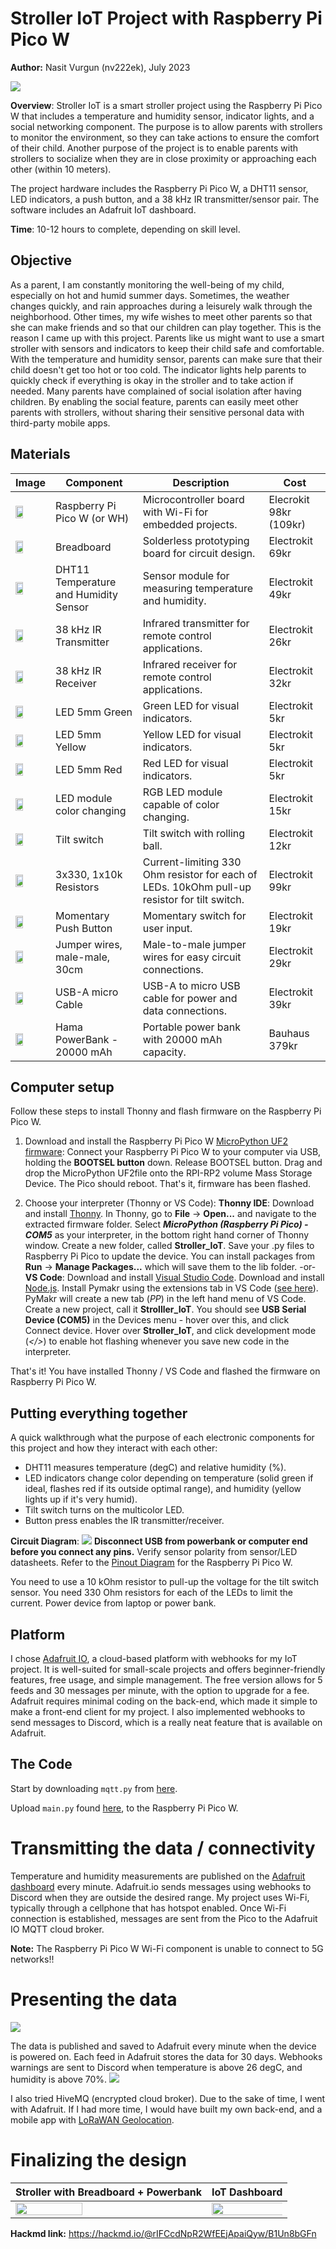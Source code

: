 # Stroller IoT Project with Raspberry Pi Pico W
**Author:** Nasit Vurgun (nv222ek), July 2023

![](https://hackmd.io/_uploads/H1rHToZt2.png)

**Overview**: Stroller IoT is a smart stroller project using the Raspberry Pi Pico W that includes a temperature and humidity sensor, indicator lights, and a social networking component. The purpose is to allow parents with strollers to monitor the environment, so they can take actions to ensure the comfort of their child. Another purpose of the project is to enable parents with strollers to socialize when they are in close proximity or approaching each other (within 10 meters).

The project hardware includes the Raspberry Pi Pico W, a DHT11 sensor, LED indicators, a push button, and a 38 kHz IR transmitter/sensor pair. The software includes an Adafruit IoT dashboard.

**Time**: 10-12 hours to complete, depending on skill level.

## Objective
As a parent, I am constantly monitoring the well-being of my child, especially on hot and humid summer days. Sometimes, the weather changes quickly, and rain approaches during a leisurely walk through the neighborhood. Other times, my wife wishes to meet other parents so that she can make friends and so that our children can play together. This is the reason I came up with this project. Parents like us might want to use a smart stroller with sensors and indicators to keep their child safe and comfortable. With the temperature and humidity sensor, parents can make sure that their child doesn't get too hot or too cold. The indicator lights help parents to quickly check if everything is okay in the stroller and to take action if needed. Many parents have complained of social isolation after having children. By enabling the social feature, parents can easily meet other parents with strollers, without sharing their sensitive personal data with third-party mobile apps.

## Materials

| Image | Component | Description | Cost |
| -------- | -------- | -------- | -------- |
|<img src="https://hackmd.io/_uploads/BJdF4p-t2.jpg" width="50%" height="50%">| Raspberry Pi Pico W (or WH)| Microcontroller board with Wi-Fi for embedded projects. | Elecrokit 98kr (109kr) |
|<img src="https://hackmd.io/_uploads/Syvv4a-F3.jpg" width="50%" height="50%">| Breadboard | Solderless prototyping board for circuit design. | Electrokit 69kr|
|<img src="https://hackmd.io/_uploads/SJezV6ZFn.jpg" width="50%" height="50%">| DHT11 Temperature and Humidity Sensor| Sensor module for measuring temperature and humidity. | Electrokit 49kr|
|<img src="https://hackmd.io/_uploads/rkstmT-K2.jpg" width="50%" height="50%">| 38 kHz IR Transmitter| Infrared transmitter for remote control applications. | Electrokit 26kr|
|<img src="https://hackmd.io/_uploads/Hy8yNTWtn.jpg" width="50%" height="50%">| 38 kHz IR Receiver| Infrared receiver for remote control applications. | Electrokit 32kr|
|<img src="https://hackmd.io/_uploads/HJdWTaZt3.jpg" width="50%" height="50%">| LED 5mm Green| Green LED for visual indicators. | Electrokit 5kr|
|<img src="https://hackmd.io/_uploads/rJA-TaWKn.jpg" width="50%" height="50%">| LED 5mm Yellow| Yellow LED for visual indicators. | Electrokit 5kr|
|<img src="https://hackmd.io/_uploads/rk7Gp6Wt3.jpg" width="50%" height="50%">| LED 5mm Red| Red LED for visual indicators. | Electrokit 5kr|
|<img src="https://hackmd.io/_uploads/HyhryAbYh.jpg" width="50%" height="50%">| LED module color changing| RGB LED module capable of color changing. | Electrokit 15kr|
|<img src="https://hackmd.io/_uploads/Byp5ICZt3.jpg" width="50%" height="50%">| Tilt switch| Tilt switch with rolling ball. | Electrokit 12kr|
|<img src="https://hackmd.io/_uploads/rySTSCZt2.jpg" width="50%" height="50%">| 3x330, 1x10k Resistors | Current-limiting 330 Ohm resistor for each of LEDs. 10kOhm pull-up resistor for tilt switch. | Electrokit 99kr|
|<img src="https://hackmd.io/_uploads/H1baAa-Kh.jpg" width="50%" height="50%">| Momentary Push Button| Momentary switch for user input. | Electrokit 19kr|
|<img src="https://hackmd.io/_uploads/BJWo6aZKh.jpg" width="50%" height="50%">| Jumper wires, male-male, 30cm| Male-to-male jumper wires for easy circuit connections. | Electrokit 29kr|
|<img src="https://hackmd.io/_uploads/rkbIAp-t3.jpg" width="50%" height="50%">| USB-A micro Cable| USB-A to micro USB cable for power and data connections. | Electrokit 39kr|
|<img src="https://hackmd.io/_uploads/HyYP2hWt3.jpg" width="50%" height="50%">| Hama PowerBank - 20000 mAh| Portable power bank with 20000 mAh capacity. | Bauhaus 379kr|


## Computer setup
Follow these steps to install Thonny and flash firmware on the Raspberry Pi Pico W.

1. Download and install the Raspberry Pi Pico W [MicroPython UF2 firmware](https://micropython.org/download/rp2-pico-w/rp2-pico-w-latest.uf2):
Connect your Raspberry Pi Pico W to your computer via USB, holding the **BOOTSEL button** down. Release BOOTSEL button. Drag and drop the MicroPython UF2file onto the RPI-RP2 volume Mass Storage Device. The Pico should reboot. That's it, firmware has been flashed.

2. Choose your interpreter (Thonny or VS Code):
**Thonny IDE**: Download and install [Thonny](https://thonny.org/). In Thonny, go to **File** -> **Open...** and navigate to the extracted firmware folder. Select ***MicroPython (Raspberry Pi Pico) - COM5*** as your interpreter, in the bottom right hand corner of Thonny window. Create a new folder, called **Stroller_IoT**. Save your .py files to Raspberry Pi Pico to update the device. You can install packages from **Run** -> **Manage Packages...** which will save them to the lib folder.
-or-
**VS Code**: Download and install [Visual Studio Code](https://code.visualstudio.com/Download). Download and install [Node.js](https://nodejs.org/en). Install Pymakr using the extensions tab in VS Code ([see here](https://docs.pycom.io/gettingstarted/software/vscode/)). PyMakr will create a new tab (*PP*) in the left hand menu of VS Code. Create a new project, call it **Strolller_IoT**. You should see **USB Serial Device (COM5)** in the Devices menu - hover over this, and click Connect device. Hover over **Stroller_IoT**, and click development mode (*</>*) to enable hot flashing whenever you save new code in the interpreter.

That's it! You have installed Thonny / VS Code and flashed the firmware on Raspberry Pi Pico W.


## Putting everything together
A quick walkthrough what the purpose of each electronic components for this project and how they interact with each other:
* DHT11 measures temperature (degC) and relative humidity (%).
* LED indicators change color depending on temperature (solid green if ideal, flashes red if its outside optimal range), and humidity (yellow lights up if it's very humid).
* Tilt switch turns on the multicolor LED.
* Button press enables the IR transmitter/receiver. 

**Circuit Diagram**:
![](https://hackmd.io/_uploads/ry2C4yzKn.png)
**Disconnect USB from powerbank or computer end before you connect any pins.** Verify sensor polarity from sensor/LED datasheets. Refer to the [Pinout Diagram]() for the Raspberry Pi Pico W.

You need to use a 10 kOhm resistor to pull-up the voltage for the tilt switch sensor. You need 330 Ohm resistors for each of the LEDs to limit the current. Power device from laptop or power bank.

## Platform
I chose [Adafruit IO](https://io.adafruit.com/), a cloud-based platform with webhooks for my IoT project. It is well-suited for small-scale projects and offers beginner-friendly features, free usage, and simple management. The free version allows for 5 feeds and 30 messages per minute, with the option to upgrade for a fee. Adafruit requires minimal coding on the back-end, which made it simple to make a front-end client for my project. I also implemented webhooks to send messages to Discord, which is a really neat feature that is available on Adafruit.

## The Code
Start by downloading `mqtt.py` from [here](https://github.com/iot-lnu/applied-iot/blob/master/Pycom%20Micropython%20(esp32)/network-examples/mqtt_ubidots/mqtt.py).

Upload `main.py` found [here](https://github.com/vurg/stroller-iot/blob/main/main.py), to the Raspberry Pi Pico W.

# Transmitting the data / connectivity
Temperature and humidity measurements are published on the [Adafruit dashboard](https://io.adafruit.com/stroller/dashboards/mydashboard) every minute. Adafruit.io sends messages using webhooks to Discord when they are outside the desired range. My project uses Wi-Fi, typically through a cellphone that has hotspot enabled. Once Wi-Fi connection is established, messages are sent from the Pico to the Adafruit IO MQTT cloud broker.

**Note:** The Raspberry Pi Pico W Wi-Fi component is unable to connect to 5G networks!!

# Presenting the data

![](https://hackmd.io/_uploads/rJy6jbzKn.png)

The data is published and saved to Adafruit every minute when the device is powered on. Each feed in Adafruit stores the data for 30 days. Webhooks warnings are sent to Discord when temperature is above 26 degC, and humidity is above 70%.
![](https://hackmd.io/_uploads/r19niffFn.png)


I also tried HiveMQ (encrypted cloud broker). Due to the sake of time, I went with Adafruit. If I had more time, I would have built my own back-end, and a mobile app with [LoRaWAN Geolocation](https://backend.orbit.dtu.dk/ws/portalfiles/portal/130478296/paper_final_2.pdf).

# Finalizing the design
| Stroller with Breadboard + Powerbank| IoT Dashboard |
| -------- | -------- |
|<img src="https://hackmd.io/_uploads/ryK3T-Mt3.jpg" width="60%" height="60%">|<img src="https://hackmd.io/_uploads/Hyfx0ZzF2.png" width="150%" height="150%">|

**Hackmd link:** https://hackmd.io/@rIFCcdNpR2WfEEjApaiQyw/B1Un8bGFn
